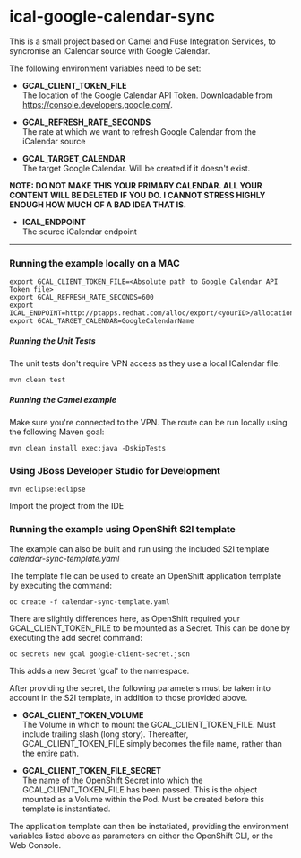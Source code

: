 # ical-google-calendar-sync

This is a small project based on Camel and Fuse Integration Services, to syncronise an iCalendar source with Google Calendar.

The following environment variables need to be set:

* **GCAL_CLIENT_TOKEN_FILE**  
The location of the Google Calendar API Token. Downloadable from https://console.developers.google.com/.

* **GCAL_REFRESH_RATE_SECONDS**  
The rate at which we want to refresh Google Calendar from the iCalendar source

* **GCAL_TARGET_CALENDAR**  
The target Google Calendar. Will be created if it doesn't exist.

**NOTE: DO NOT MAKE THIS YOUR PRIMARY CALENDAR. ALL YOUR CONTENT WILL BE DELETED IF YOU DO. I CANNOT STRESS HIGHLY ENOUGH HOW MUCH OF A BAD IDEA THAT IS.**

* **ICAL_ENDPOINT**  
The source iCalendar endpoint

----------
### Running the example locally on a MAC

    export GCAL_CLIENT_TOKEN_FILE=<Absolute path to Google Calendar API Token file>
    export GCAL_REFRESH_RATE_SECONDS=600
    export ICAL_ENDPOINT=http://ptapps.redhat.com/alloc/export/<yourID>/allocation.ics
    export GCAL_TARGET_CALENDAR=GoogleCalendarName

##### Running the Unit Tests

The unit tests don't require VPN access as they use a local ICalendar file:

    mvn clean test

##### Running the Camel example

Make sure you're connected to the VPN.
The route can be run locally using the following Maven goal:

    mvn clean install exec:java -DskipTests

### Using JBoss Developer Studio for Development

    mvn eclipse:eclipse

 Import the project from the IDE

### Running the example using OpenShift S2I template

The example can also be built and run using the included S2I template *calendar-sync-template.yaml*

The template file can be used to create an OpenShift application template by executing the command:

    oc create -f calendar-sync-template.yaml

There are slightly differences here, as OpenShift required your GCAL_CLIENT_TOKEN_FILE to be mounted as a Secret. This can be done by executing the add secret command:

	oc secrets new gcal google-client-secret.json

This adds a new Secret 'gcal' to the namespace.

After providing the secret, the following parameters must be taken into account in the S2I template, in addition to those provided above.

 * **GCAL_CLIENT_TOKEN_VOLUME**  
The Volume in which to mount the GCAL_CLIENT_TOKEN_FILE. Must include trailing slash (long story). Thereafter, GCAL_CLIENT_TOKEN_FILE simply becomes the file name, rather than the entire path.

 * **GCAL_CLIENT_TOKEN_FILE_SECRET**  
The name of the OpenShift Secret into which the GCAL_CLIENT_TOKEN_FILE has been passed. This is the object mounted as a Volume within the Pod. Must be created before this template is instantiated.

The application template can then be instatiated, providing the environment variables listed above as parameters on either the OpenShift CLI, or the Web Console.
